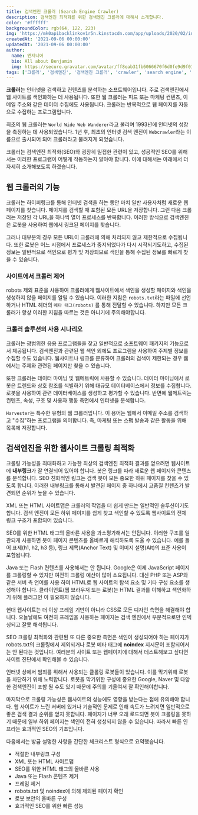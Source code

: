 ```yaml
---
title: 검색엔진 크롤러 (Search Engine Crawler)
description: 검색엔진 최적화를 위한 검색엔진 크롤러에 대해서 소개합니다.
color: '#ffffff'
backgroundColor: rgb(64, 122, 223)
img: 'https://mk0apibacklinkov1r5n.kinstacdn.com/app/uploads/2020/02/introducing-the-content-marketing-hub-post-banner.png'
createdAt: '2021-09-06 00:00:00'
updatedAt: '2021-09-06 00:00:00'
author:
  name: 엔지니어
  bio: All about Benjamin
  img: https://secure.gravatar.com/avatar/ff8eab31fb6066670f6d0fe9d9f0166f?s=96&d=mm&r=g
tags: ['크롤러', '검색엔진', '검색엔진 크롤러', 'crawler', 'search engine', 'search engine crawler']
---
```


**크롤러**는 인터넷을 검색하고 컨텐츠를 분석하는 소프트웨어입니다. 주로 검색엔진에서 웹 사이트를 색인화하는 데 사용됩니다. 또한 웹 크롤러는 피드 또는 마케팅 컨텐츠, 이메일 주소와 같은 데이터 수집에도 사용됩니다. 크롤러는  반복적으로 웹 페이지를 자동으로 수집하는 프로그램입니다.

<!--more-->

최초의 웹 크롤러는 `World Wide Web Wanderer`라고 불리며 1993년에 인터넷의 성장을 측정하는 데 사용되었습니다. 1년 후, 최초의 인터넷 검색 엔진이 `Webcrawler`라는 이름으로 출시되어 되어 크롤러라고 불려지게 되었습니다.

크롤러는 검색엔진 최적화(SEO)와 굉장히 밀접한 관련이 있고, 성공적인 SEO를 위해서는 이러한 프로그램이 어떻게 작동하는지 알아야 합니다. 이에 대해서는 아래에서 더 자세히 소개해보도록 하겠습니다.

## 웹 크롤러의 기능

크롤러는 하이퍼링크를 통해 인터넷 검색을 하는 동안 마치 일반 사용자처럼 새로운 웹 페이지를 찾습니다. 페이지를 검색할 때 포함된 모든 URL을 저장합니다. 그런 다음 크롤러는 저장된 각 URL을 하나씩 열어 프로세스를 반복합니다. 이러한 방식으로 검색엔진은 로봇을 사용하여 웹에서 링크된 페이지를 찾습니다.

그러나 대부분의 경우 모든 URL이 크롤러에 의해 처리되지 않고 제한적으로 수집됩니다. 또한 로봇은 어느 시점에서 프로세스가 중지되었다가 다시 시작되기도하고, 수집된 정보는 일반적으로 색인으로 평가 및 저장되므로 색인을 통해 수집된 정보를 빠르게 찾을 수 있습니다.

### 사이트에서 크롤러 제어

robots 제외 표준을 사용하여 크롤러에게 웹사이트에서 색인을 생성할 페이지와 색인을 생성하지 않을 페이지를 알릴 수 있습니다. 이러한 지침은 `robots.txt`라는 파일에 선언하거나 HTML 헤더의 `메타 태그(robots)` 를 통해 전달할 수 있습니다. 하지만 모든 크롤러가 항상 이러한 지침을 따르는 것은 아니기에 주의해야합니다.

### 크롤러 솔루션의 사용 시나리오

크롤러는 광범위한 응용 프로그램들을 찾고 일반적으로 소프트웨어 패키지의 기능으로서 제공됩니다. 검색엔진과 관련된 웹 색인 외에도 프로그램을 사용하여 주제별 정보를 수집할 수도 있습니다. 웹사이트나 링크를 분류하여 크롤러의 검색이 제한되는 경우 웹에서는 주제와 관련된 페이지만 찾을 수 있습니다.

또한 크롤러는 데이터 마이닝 및 웹메트릭에 사용할 수 있습니다. 데이터 마이닝에서 로봇은 트렌드와 상호 참조를 식별하기 위해 대규모 데이터베이스에서 정보를 수집합니다. 로봇을 사용하여 관련 데이터베이스를 생성하고 평가할 수 있습니다. 반면에 웹메트릭는 컨텐츠, 속성, 구조 및 사용자 행동 측면에서 인터넷을 분석합니다.

`Harvester`는 특수한 유형의 웹 크롤러입니다. 이 용어는 웹에서 이메일 주소를 검색하고 "수집"하는 프로그램을 의미합니다. 즉, 마케팅 또는 스팸 발송과 같은 활동을 위해 목록에 저장합니다.

## 검색엔진을 위한 웹사이트 크롤링 최적화

크롤링 가능성을 최대화하고 가능한 최상의 검색엔진 최적화 결과를 얻으려면 웹사이트에 **내부링크**가 잘 연결되어 있어야 합니다. 봇은 링크를 따라 새로운 웹 페이지와 콘텐츠를 분석합니다. SEO 친화적인 링크는 검색 봇이 모든 중요한 하위 페이지를 찾을 수 있도록 합니다. 이러한 내부링크를 통해서 발견된 페이지 중 하나에서 고품질 컨텐츠가 발견되면 순위가 높을 수 있습니다.

XML 또는 HTML 사이트맵은 크롤러의 작업을 더 쉽게 만드는 일반적인 솔루션이기도 합니다. 검색 엔진이 모든 하위 페이지를 쉽게 찾고 색인할 수 있도록 웹사이트의 전체 링크 구조가 포함되어 있습니다.

SEO를 위한 HTML 태그의 올바른 사용을 과소평가해서는 안됩니다. 이러한 구조를 일관되게 사용하면 봇이 페이지 콘텐츠를 올바르게 해석하도록 도울 수 있습니다. 예를 들어 표제(h1, h2, h3 등), 링크 제목(Anchor Text) 및 이미지 설명(Alt)의 표준 사용이 포함됩니다.

Java 또는 Flash 컨텐츠를 사용해서는 안 됩니다. Google은 이제 JavaScript 페이지를 크롤링할 수 있지만 여전히 크롤링 예산이 많이 소요됩니다. 대신 PHP 또는 ASP와 같은 서버 측 언어를 사용 하여 HTML로 웹 사이트의 탐색 요소 및 기타 구성 요소를 생성해야 합니다. 클라이언트(웹 브라우저 또는 로봇)는 HTML 결과를 이해하고 색인화하기 위해 플러그인 이 필요하지 않습니다.

현대 웹사이트는 더 이상 프레임 기반이 아니라 CSS로 모든 디자인 측면을 해결해야 합니다. 오늘날에도 여전히 프레임을 사용하는 페이지는 검색 엔진에서 부분적으로만 인덱싱되고 잘못 해석됩니다.

SEO 크롤링 최적화와 관련된 또 다른 중요한 측면은 색인이 생성되어야 하는 페이지가 robots.txt의 크롤링에서 제외되거나 로봇 메타 태그에 **noindex** 지시문이 포함되어서는 안 된다는 것입니다. 여러분의 사이트 또는 웹페이지에 대해서 테스트해보고 싶다면 <nuxt-link to="/diagnosis">사이트 진단</nuxt-link>에서 확인해볼 수 있습니다.

인터넷 상에서 범죄를 위해서 사용되는 클롤링 로봇들이 있습니다. 이를 막기위해 로봇을 차단하기 위해 노력합니다. 로봇을 막기위한 구성에 중요한 Google, Naver 및 다양한 검색엔진이 포함 될 수도 있기 때문에 주의를 기울여서 잘 확인해야합니다.

마지막으로 크롤링 가능성은 웹사이트의 성능에도 영향을 받는다는 점에 유의해야 합니다. 웹 사이트가 느린 서버에 있거나 기술적인 문제로 인해 속도가 느려지면 일반적으로 좋은 검색 결과 순위를 얻지 못합니다. 페이지가 너무 오래 로드되면 봇이 크롤링을 못하기 때문에 일부 하위 페이지는 색인이 전혀 생성되지 않을 수 있습니다. 따라서 빠른 인프라는 효과적인 SEO의 기초입니다.

다음에서는 방금 설명한 사항을 간단한 체크리스트 형식으로 요약했습니다.

- 적절한 내부링크 구성
- XML 또는 HTML 사이트맵
- SEO를 위한 HTML 태그의 올바른 사용
- Java 또는 Flash 콘텐츠 제거
- 프레임 제거
- robots.txt 및 noindex에 의해 제외된 페이지 확인
- 로봇 보안의 올바른 구성
- 효과적인 SEO를 위한 빠른 성능
